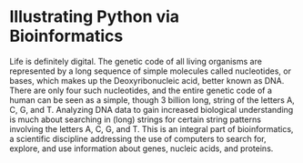 # Illustrating Python via Bioinformatics
 Life is definitely digital. 
 The genetic code of all living organisms are represented by a long sequence of simple molecules called nucleotides, or bases, which makes up the Deoxyribonucleic acid, better known as DNA. 
 There are only four such nucleotides, and the entire genetic code of a human can be seen as a simple, though 3 billion long, string of the letters A, C, G, and T. Analyzing DNA data to gain increased biological understanding is much about searching in (long) strings for certain string patterns involving the letters A, C, G, and T. 
 This is an integral part of bioinformatics, a scientific discipline addressing the use of computers to search for, explore, and use information about genes, nucleic acids, and proteins.
